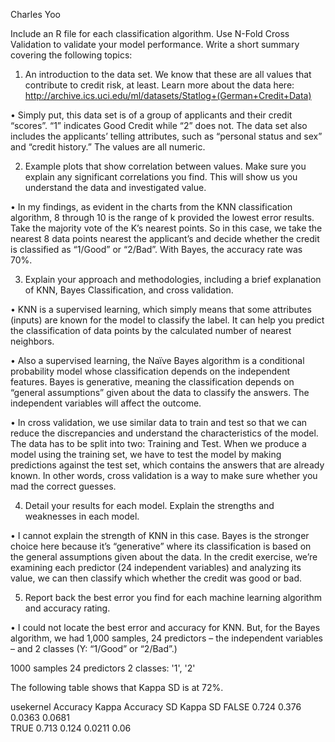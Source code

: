 Charles YooInclude an R file for each classification algorithm.Use N-Fold Cross Validation to validate your model performance.Write a short summary covering the following topics:1) An introduction to the data set. We know that these are all values that contribute to credit risk, at least.Learn more about the data here: http://archive.ics.uci.edu/ml/datasets/Statlog+(German+Credit+Data)•	Simply put, this data set is of a group of applicants and their credit “scores”. “1” indicates Good Credit while “2” does not. The data set also includes the applicants’ telling attributes, such as “personal status and sex” and “credit history.” The values are all numeric. 2) Example plots that show correlation between values. Make sure you explainany significant correlations you find. This will show us you understand thedata and investigated value.•	In my findings, as evident in the charts from the KNN classification algorithm, 8 through 10 is the range of k provided the lowest error results. Take the majority vote of the K’s nearest points. So in this case, we take the nearest 8 data points nearest the applicant’s and decide whether the credit is classified as “1/Good” or “2/Bad”. With Bayes, the accuracy rate was 70%.3) Explain your approach and methodologies, including a brief explanation ofKNN, Bayes Classification, and cross validation.•	KNN is a supervised learning, which simply means that some attributes (inputs) are known for the model to classify the label. It can help you predict the classification of data points by the calculated number of nearest neighbors. •	Also a supervised learning, the Naïve Bayes algorithm is a conditional probability model whose classification depends on the independent features. Bayes is generative, meaning the classification depends on “general assumptions” given about the data to classify the answers. The independent variables will affect the outcome. •	In cross validation, we use similar data to train and test so that we can reduce the discrepancies and understand the characteristics of the model. The data has to be split into two: Training and Test. When we produce a model using the training set, we have to test the model by making predictions against the test set, which contains the answers that are already known. In other words, cross validation is a way to make sure whether you mad the correct guesses.4) Detail your results for each model. Explain the strengths and weaknesses in each model.•	I cannot explain the strength of KNN in this case. Bayes is the stronger choice here because it’s “generative” where its classification is based on the general assumptions given about the data. In the credit exercise, we’re examining each predictor (24 independent variables) and analyzing its value, we can then classify which whether the credit was good or bad. 5) Report back the best error you find for each machine learning algorithm and accuracy rating.•	I could not locate the best error and accuracy for KNN. But, for the Bayes algorithm, we had 1,000 samples, 24 predictors – the independent variables – and 2 classes (Y: “1/Good” or “2/Bad”.)1000 samples  24 predictors   2 classes: '1', '2'The following table shows that Kappa SD is at 72%.usekernel	Accuracy  	Kappa	Accuracy SD	Kappa SDFALSE	0.724     	0.376  	0.0363       	0.0681  TRUE	0.713     	0.124  	0.0211       	0.06     